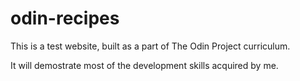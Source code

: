 # odin-recipes
This is a test website, built as a part of The Odin Project curriculum.

It will demostrate most of the development skills acquired by me.
